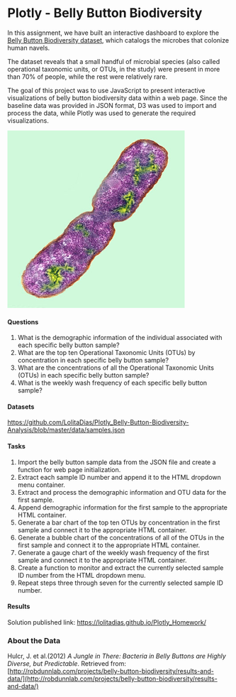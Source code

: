 # Plotly - Belly Button Biodiversity

In this assignment, we have built an interactive dashboard to explore the [Belly Button Biodiversity dataset](http://robdunnlab.com/projects/belly-button-biodiversity/), which catalogs the microbes that colonize human navels.

The dataset reveals that a small handful of microbial species (also called operational taxonomic units, or OTUs, in the study) were present in more than 70% of people, while the rest were relatively rare.

The goal of this project was to use JavaScript to present interactive visualizations of belly button biodiversity data within a web page. Since the baseline data was provided in JSON format, D3 was used to import and process the data, while Plotly was used to generate the required visualizations.

![Bacteria by filterforge.com](Images/bacteria.jpg)

#### Questions

1. What is the demographic information of the individual associated with each specific belly button sample?
2. What are the top ten Operational Taxonomic Units (OTUs) by concentration in each specific belly button sample?
3. What are the concentrations of all the Operational Taxonomic Units (OTUs) in each specific belly button sample?
4. What is the weekly wash frequency of each specific belly button sample?

#### Datasets

https://github.com/LolitaDias/Plotly_Belly-Button-Biodiversity-Analysis/blob/master/data/samples.json

#### Tasks

1. Import the belly button sample data from the JSON file and create a function for web page initialization.
2. Extract each sample ID number and append it to the HTML dropdown menu container.
3. Extract and process the demographic information and OTU data for the first sample.
4. Append demographic information for the first sample to the appropriate HTML container.
5. Generate a bar chart of the top ten OTUs by concentration in the first sample and connect it to the appropriate HTML container.
6. Generate a bubble chart of the concentrations of all of the OTUs in the first sample and connect it to the appropriate HTML container.
7. Generate a gauge chart of the weekly wash frequency of the first sample and connect it to the appropriate HTML container.
8. Create a function to monitor and extract the currently selected sample ID number from the HTML dropdown menu.
9. Repeat steps three through seven for the currently selected sample ID number.

#### Results

Solution published link: https://lolitadias.github.io/Plotly_Homework/


























### About the Data

Hulcr, J. et al.(2012) _A Jungle in There: Bacteria in Belly Buttons are Highly Diverse, but Predictable_. Retrieved from: [http://robdunnlab.com/projects/belly-button-biodiversity/results-and-data/](http://robdunnlab.com/projects/belly-button-biodiversity/results-and-data/)


